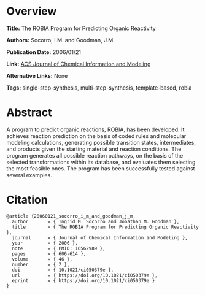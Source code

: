 # Overview
**Title:**
The ROBIA Program for Predicting Organic Reactivity

**Authors:**
Socorro, I.M. and Goodman, J.M.

**Publication Date:**
2006/01/21

**Link:**
[ACS Journal of Chemical Information and Modeling](https://pubs.acs.org/doi/10.1021/ci050379e)

**Alternative Links:**
None

**Tags:**
single-step-synthesis, multi-step-synthesis, template-based, robia


# Abstract
A program to predict organic reactions, ROBIA, has been developed.
It achieves reaction prediction on the basis of coded rules and molecular modeling calculations, generating possible transition states, intermediates, and products given the starting material and reaction conditions.
The program generates all possible reaction pathways, on the basis of the selected transformations within its database, and evaluates them selecting the most feasible ones.
The program has been successfully tested against several examples.


# Citation
```
@article {20060121_socorro_i_m_and_goodman_j_m,
  author       = { Ingrid M. Socorro and Jonathan M. Goodman },
  title        = { The ROBIA Program for Predicting Organic Reactivity },
  journal      = { Journal of Chemical Information and Modeling },
  year         = { 2006 },
  note         = { PMID: 16562989 },
  pages        = { 606-614 },
  volume       = { 46 },
  number       = { 2 },
  doi          = { 10.1021/ci050379e },
  url          = { https://doi.org/10.1021/ci050379e },
  eprint       = { https://doi.org/10.1021/ci050379e }
}
```
